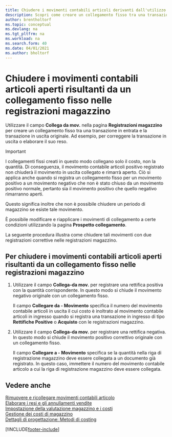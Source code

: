 ```yaml
---
title: Chiudere i movimenti contabili articoli derivanti dall'utilizzo del collegamento fisso
description: Scopri come creare un collegamento fisso tra una transazione in entrata e la transazione in uscita originale nelle registrazioni articoli.
author: brentholtorf
ms.topic: conceptual
ms.devlang: na
ms.tgt_pltfrm: na
ms.workload: na
ms.search.form: 40
ms.date: 04/01/2021
ms.author: bholtorf
---
```

# Chiudere i movimenti contabili articoli aperti risultanti da un collegamento fisso nelle registrazioni magazzino

Utilizzare il campo **Collega da mov.** nella pagina **Registrazioni magazzino** per creare un collegamento fisso tra una transazione in entrata e la transazione in uscita originale. Ad esempio, per correggere la transazione in uscita o elaborare il suo reso.  

> [!IMPORTANT]  
> I collegamenti fissi creati in questo modo collegano solo il costo, non la quantità. Di conseguenza, il movimento contabile articoli positivo registrato non chiuderà il movimento in uscita collegato e rimarrà aperto. Ciò si applica anche quando si registra un collegamento fisso per un movimento positivo a un movimento negativo che non è stato chiuso da un movimento positivo normale, pertanto sia il movimento positivo che quello negativo rimarranno aperti.  
>
> Questo significa inoltre che non è possibile chiudere un periodo di magazzino se esiste tale movimento.  

È possibile modificare e riapplicare i movimenti di collegamento a certe condizioni utilizzando la pagina **Prospetto collegamento**.  

La seguente procedura illustra come chiudere tali movimenti con due registrazioni correttive nelle registrazioni magazzino.  

## Per chiudere i movimenti contabili articoli aperti risultanti da un collegamento fisso nelle registrazioni magazzino  

1. Utilizzare il campo **Collega-da mov.** per registrare una rettifica positiva con la quantità corrispondente. In questo modo si chiude il movimento negativo originale con un collegamento fisso.  

    Il campo **Collegare da - Movimento** specifica il numero del movimento contabile articoli in uscita il cui costo è inoltrato al movimento contabile articoli in ingresso quando si registra una transazione in ingresso di tipo **Rettifiche Positive** o **Acquisto** con le registrazioni magazzino.  
2. Utilizzare il campo **Collega-da mov.** per registrare una rettifica negativa. In questo modo si chiude il movimento positivo correttivo originale con un collegamento fisso.  

    Il campo **Collegare a - Movimento** specifica se la quantità nella riga di registrazione magazzino deve essere collegata a un documento già registrato. In questo caso, immettere il numero del movimento contabile articolo a cui la riga di registrazione magazzino deve essere collegata.

## Vedere anche

[Rimuovere e ricollegare movimenti contabili articolo](finance-how-to-remove-and-reapply-item-entries.md)  
[Elaborare i resi e gli annullamenti vendite](sales-how-process-sales-returns-cancellations.md)  
[Impostazione della valutazione magazzino e i costi](finance-set-up-inventory-valuation-and-costing.md)  
[Gestione dei costi di magazzino](finance-manage-inventory-costs.md)  
[Dettagli di progettazione: Metodi di costing](design-details-costing-methods.md)


[!INCLUDE[footer-include](includes/footer-banner.md)]